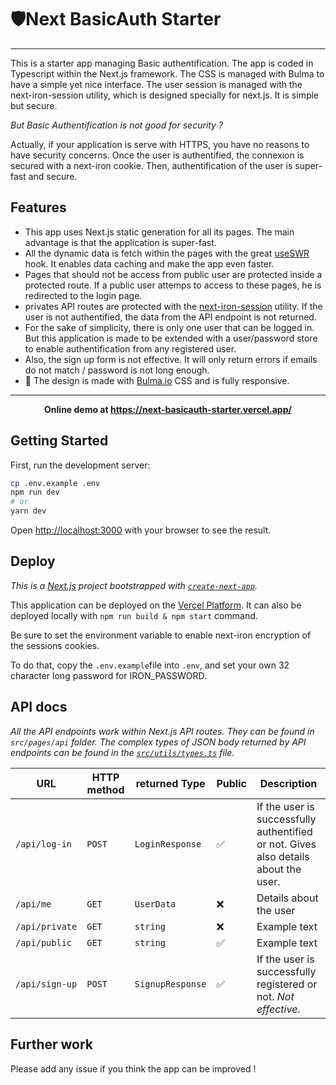 # 🛡️Next BasicAuth Starter

---

This is a starter app managing Basic authentification. The app is coded in Typescript within the Next.js framework. The CSS is managed with Bulma to have a simple yet nice interface. The user session is managed with the next-iron-session utility, which is designed specially for next.js. It is simple but secure.

_But Basic Authentification is not good for security ?_

Actually, if your application is serve with HTTPS, you have no reasons to have security concerns. Once the user is authentified, the connexion is secured with a next-iron cookie. Then, authentification of the user is super-fast and secure.

## Features

* This app uses Next.js static generation for all its pages. The main advantage is that the application is super-fast.
* All the dynamic data is fetch within the pages with the great [useSWR](https://swr.vercel.app/) hook. It enables data caching and make the app even faster.
* Pages that should not be access from public user are protected inside a protected route. If a public user attemps to access to these pages, he is redirected to the login page.
* privates API routes are protected with the [next-iron-session](https://github.com/vvo/next-iron-session) utility. If the user is not authentified, the data from the API endpoint is not returned.
* For the sake of simplicity, there is only one user that can be logged in. But this application is made to be extended with a user/password store to enable authentification from any registered user.
* Also, the sign up form is not effective. It will only return errors if emails do not match / password is not long enough.
* 📱 The design is made with [Bulma.io](https://bulma.io/) CSS and is fully responsive.

---

<p align="center"><b>Online demo at <a href="https://next-basicauth-starter.vercel.app/">https://next-basicauth-starter.vercel.app/</a> </b></p>

## Getting Started

First, run the development server:

```bash
cp .env.example .env
npm run dev
# or
yarn dev
```

Open [http://localhost:3000](http://localhost:3000) with your browser to see the result.

## Deploy

_This is a [Next.js](https://nextjs.org/) project bootstrapped with [`create-next-app`](https://github.com/zeit/next.js/tree/canary/packages/create-next-app)._

This application can be deployed on the [Vercel Platform](https://vercel.com/import?utm_medium=default-template&filter=next.js&utm_source=create-next-app&utm_campaign=create-next-app-readme). It can also be deployed locally with `npm run build & npm start` command.

Be sure to set the environment variable to enable next-iron encryption of the sessions cookies.

To do that, copy the ```.env.example```file into ```.env```, and set your own 32 character long password for IRON_PASSWORD.

## API docs

_All the API endpoints work within Next.js API routes. They can be found in `src/pages/api` folder. The complex types of JSON body returned by API endpoints can be found in the [`src/utils/types.ts`](https://github.com/Fredestrik/Next-BasicAuth-Starter/blob/master/src/utils/types.ts) file._

URL| HTTP method | returned Type | Public | Description
-|-|-|-|-
`/api/log-in` | `POST` | `LoginResponse` | ✅ | If the user is successfully authentified or not. Gives also details about the user.
`/api/me` | `GET` | `UserData`| ❌ | Details about the user
`/api/private` | `GET` | `string` | ❌ | Example text
`/api/public`| `GET` | `string` | ✅| Example text
`/api/sign-up` | `POST` | `SignupResponse` | ✅ | If the user is successfully registered or not. *Not effective*.

## Further work

Please add any issue if you think the app can be improved !

